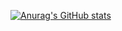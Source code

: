[![Anurag's GitHub stats](https://github-readme-stats.vercel.app/api?username=Tizianop6)](https://github.com/anuraghazra/github-readme-stats)

